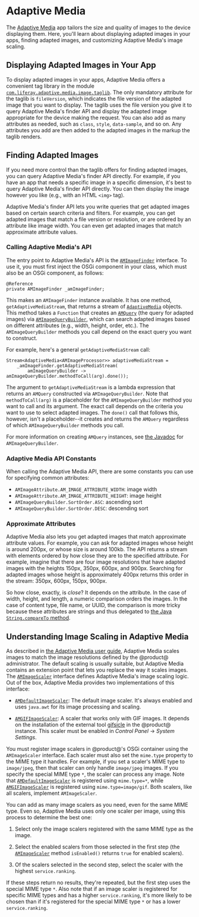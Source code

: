 # Adaptive Media [](id=adaptive-media)

The 
[Adaptive Media](/discover/portal/-/knowledge_base/7-2/adapting-your-media-across-multiple-devices) 
app tailors the size and quality of images to the device displaying them. Here, 
you'll learn about displaying adapted images in your apps, finding adapted 
images, and customizing Adaptive Media's image scaling. 

## Displaying Adapted Images in Your App

To display adapted images in your apps, Adaptive Media offers a convenient tag 
library in the module 
[`com.liferay.adaptive.media.image.taglib`](https://github.com/liferay/com-liferay-adaptive-media/tree/master/adaptive-media-image-taglib). 
The only mandatory attribute for the taglib is `fileVersion`, which indicates 
the file version of the adapted image that you want to display. The taglib uses 
the file version you give it to query Adaptive Media's finder API and display 
the adapted image appropriate for the device making the request. You can also 
add as many attributes as needed, such as `class`, `style`, `data-sample`, and 
so on. Any attributes you add are then added to the adapted images in the markup 
the taglib renders. 

## Finding Adapted Images

If you need more control than the taglib offers for finding adapted images, you 
can query Adaptive Media's finder API directly. For example, if you have an app 
that needs a specific image in a specific dimension, it's best to query Adaptive 
Media's finder API directly. You can then display the image however you like 
(e.g., with an HTML `<img>` tag). 

Adaptive Media's finder API lets you write queries that get adapted images based 
on certain search criteria and filters. For example, you can get adapted images 
that match a file version or resolution, or are ordered by an attribute like 
image width. You can even get adapted images that match approximate attribute 
values. 

### Calling Adaptive Media's API [](id=calling-adaptive-medias-api)

The entry point to Adaptive Media's API is the 
[`AMImageFinder`](@app-ref@/adaptive-media/latest/javadocs/com/liferay/adaptive/media/image/finder/AMImageFinder.html) 
interface. To use it, you must first inject the OSGi component in your class, 
which must also be an OSGi component, as follows: 

    @Reference
    private AMImageFinder _amImageFinder;

This makes an `AMImageFinder` instance available. It has one method, 
`getAdaptiveMediaStream`, that returns a stream of 
[`AdaptiveMedia`](@app-ref@/adaptive-media/latest/javadocs/com/liferay/adaptive/media/AdaptiveMedia.html) 
objects. This method takes a `Function` that creates an 
[`AMQuery`](@app-ref@/adaptive-media/latest/javadocs/com/liferay/adaptive/media/finder/AMQuery.html) 
(the query for adapted images) via 
[`AMImageQueryBuilder`](@app-ref@/adaptive-media/latest/javadocs/com/liferay/adaptive/media/image/finder/AMImageQueryBuilder.html), 
which can search adapted images based on different attributes (e.g., width, 
height, order, etc.). The `AMImageQueryBuilder` methods you call depend on the 
exact query you want to construct. 

For example, here's a general `getAdaptiveMediaStream` call:

    Stream<AdaptiveMedia<AMImageProcessor>> adaptiveMediaStream =
        _amImageFinder.getAdaptiveMediaStream(
            amImageQueryBuilder -> amImageQueryBuilder.methodToCall(arg).done());

The argument to `getAdaptiveMediaStream` is a lambda expression that returns an 
`AMQuery` constructed via `AMImageQueryBuilder`. Note that `methodToCall(arg)` 
is a placeholder for the `AMImageQueryBuilder` method you want to call and its 
argument. The exact call depends on the criteria you want to use to select 
adapted images. The `done()` call that follows this, however, isn't a 
placeholder--it creates and returns the `AMQuery` regardless of which 
`AMImageQueryBuilder` methods you call. 

For more information on creating `AMQuery` instances, see 
[the Javadoc](@app-ref@/adaptive-media/latest/javadocs/com/liferay/adaptive/media/image/finder/AMImageQueryBuilder.html) 
for `AMImageQueryBuilder`. 

### Adaptive Media API Constants

When calling the Adaptive Media API, there are some constants you can use for 
specifying common attributes: 

-   `AMImageAttribute.AM_IMAGE_ATTRIBUTE_WIDTH`: image width
-   `AMImageAttribute.AM_IMAGE_ATTRIBUTE_HEIGHT`: image height
-   `AMImageQueryBuilder.SortOrder.ASC`: ascending sort
-   `AMImageQueryBuilder.SortOrder.DESC`: descending sort

### Approximate Attributes

Adaptive Media also lets you get adapted images that match approximate attribute 
values. For example, you can ask for adapted images whose height is around 
200px, or whose size is around 100kb. The API returns a stream with elements 
ordered by how close they are to the specified attribute. For example, imagine 
that there are four image resolutions that have adapted images with the heights 
150px, 350px, 600px, and 900px. Searching for adapted images whose height is 
approximately 400px returns this order in the stream: 350px, 600px, 150px, 
900px. 

So how close, exactly, is *close*? It depends on the attribute. In the case of 
width, height, and length, a numeric comparison orders the images. In the case 
of content type, file name, or UUID, the comparison is more tricky because these 
attributes are strings and thus delegated to 
[the Java `String.compareTo` method](https://docs.oracle.com/javase/8/docs/api/java/lang/String.html#compareTo-java.lang.String-). 

## Understanding Image Scaling in Adaptive Media [](id=understanding-image-scaling-in-adaptive-media)

As described in 
[the Adaptive Media user guide](/discover/portal/-/knowledge_base/7-2/adapting-your-media-across-multiple-devices), 
Adaptive Media scales images to match the image resolutions defined by the 
@product@ administrator. The default scaling is usually suitable, but Adaptive 
Media contains an extension point that lets you replace the way it scales 
images. The 
[`AMImageScaler`](@app-ref@/adaptive-media/latest/javadocs/com/liferay/adaptive/media/image/scaler/AMImageScaler.html) 
interface defines Adaptive Media's image scaling logic. Out of the box, Adaptive 
Media provides two implementations of this interface: 

-   [`AMDefaultImageScaler`](https://github.com/liferay/com-liferay-adaptive-media/blob/master/adaptive-media-image-impl/src/main/java/com/liferay/adaptive/media/image/internal/scaler/AMDefaultImageScaler.java): 
    The default image scaler. It's always enabled and uses `java.awt` for its 
    image processing and scaling. 

-   [`AMGIFImageScaler`](https://github.com/liferay/com-liferay-adaptive-media/blob/master/adaptive-media-image-impl/src/main/java/com/liferay/adaptive/media/image/internal/scaler/AMGIFImageScaler.java): 
    A scaler that works only with GIF images. It depends on the installation of 
    the external tool 
    [gifsicle](https://www.lcdf.org/gifsicle/) 
    in the @product@ instance. This scaler must be enabled in *Control Panel* 
    &rarr; *System Settings*. 

You must register image scalers in @product@'s OSGi container using the 
`AMImageScaler` interface. Each scaler must also set the `mime.type` property to 
the MIME type it handles. For example, if you set a scaler's MIME type to 
`image/jpeg`, then that scaler can only handle `image/jpeg` images. If you 
specify the special MIME type `*`, the scaler can process any image. Note that 
[`AMDefaultImageScaler`](https://github.com/liferay/com-liferay-adaptive-media/blob/master/adaptive-media-image-impl/src/main/java/com/liferay/adaptive/media/image/internal/scaler/AMDefaultImageScaler.java) 
is registered using `mime.type=*`, while 
[`AMGIFImageScaler`](https://github.com/liferay/com-liferay-adaptive-media/blob/master/adaptive-media-image-impl/src/main/java/com/liferay/adaptive/media/image/internal/scaler/AMGIFImageScaler.java) 
is registered using `mime.type=image/gif`. Both scalers, like all scalers, 
implement `AMImageScaler`. 

You can add as many image scalers as you need, even for the same MIME type. Even 
so, Adaptive Media uses only one scaler per image, using this process to 
determine the best one: 

1.  Select only the image scalers registered with the same MIME type as the 
    image. 

2.  Select the enabled scalers from those selected in the first step 
    (the 
    [`AMImageScaler`](https://github.com/liferay/com-liferay-adaptive-media/blob/master/adaptive-media-image-api/src/main/java/com/liferay/adaptive/media/image/scaler/AMImageScaler.java) 
    method `isEnabled()` returns `true` for enabled scalers). 

3.  Of the scalers selected in the second step, select the scaler with the 
    highest `service.ranking`. 

If these steps return no results, they're repeated, but the first step uses the 
special MIME type `*`. Also note that if an image scaler is registered for 
specific MIME types and has a higher `service.ranking`, it's more likely to be 
chosen than if it's registered for the special MIME type `*` or has a lower 
`service.ranking`. 
